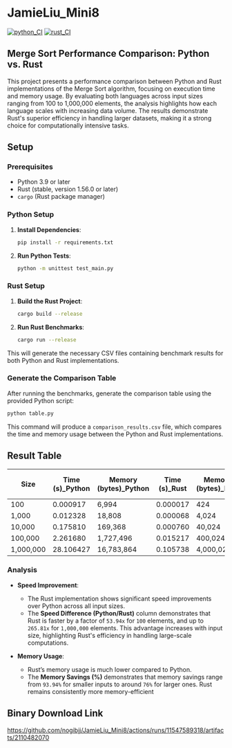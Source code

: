 # JamieLiu_Mini8
[![python_CI](https://github.com/nogibjj/JamieLiu_Mini8/actions/workflows/python_CI.yml/badge.svg)](https://github.com/nogibjj/JamieLiu_Mini8/actions/workflows/python_CI.yml)
[![rust_CI](https://github.com/nogibjj/JamieLiu_Mini8/actions/workflows/rust_CI.yml/badge.svg)](https://github.com/nogibjj/JamieLiu_Mini8/actions/workflows/rust_CI.yml)


## Merge Sort Performance Comparison: Python vs. Rust

This project presents a performance comparison between Python and Rust implementations of the Merge Sort algorithm, focusing on execution time and memory usage. By evaluating both languages across input sizes ranging from 100 to 1,000,000 elements, the analysis highlights how each language scales with increasing data volume. The results demonstrate Rust's superior efficiency in handling larger datasets, making it a strong choice for computationally intensive tasks.


## Setup

### Prerequisites

- Python 3.9 or later
- Rust (stable, version 1.56.0 or later)
- `cargo` (Rust package manager)

### Python Setup

1. **Install Dependencies**:
   ```bash
   pip install -r requirements.txt
   ```

2. **Run Python Tests**:
   ```bash
   python -m unittest test_main.py
   ```


### Rust Setup

1. **Build the Rust Project**:
   ```bash
   cargo build --release
   ```

2. **Run Rust Benchmarks**:
   ```bash
   cargo run --release
   ```

This will generate the necessary CSV files containing benchmark results for both Python and Rust implementations.

### Generate the Comparison Table

After running the benchmarks, generate the comparison table using the provided Python script:

```bash
python table.py
```

This command will produce a `comparison_results.csv` file, which compares the time and memory usage between the Python and Rust implementations.




## Result Table

| Size     | Time (s)_Python | Memory (bytes)_Python | Time (s)_Rust | Memory (bytes)_Rust | Speed Difference (Python/Rust) | Memory Savings (%) |
|----------|-----------------|----------------------|---------------|--------------------|-------------------------------|--------------------|
| 100      | 0.000917        | 6,994                | 0.000017      | 424                | 53.94                         | 93.94              |
| 1,000    | 0.012328        | 18,808               | 0.000068      | 4,024              | 181.29                        | 78.60              |
| 10,000   | 0.175810        | 169,368              | 0.000760      | 40,024             | 231.33                        | 76.37              |
| 100,000  | 2.261680        | 1,727,496            | 0.015217      | 400,024            | 148.63                        | 76.84              |
| 1,000,000 | 28.106427      | 16,783,864           | 0.105738      | 4,000,024          | 265.81                        | 76.17              |

### Analysis

- **Speed Improvement**:
  - The Rust implementation shows significant speed improvements over Python across all input sizes. 
  - The **Speed Difference (Python/Rust)** column demonstrates that Rust is faster by a factor of `53.94x` for `100` elements, and up to `265.81x` for `1,000,000` elements. This advantage increases with input size, highlighting Rust's efficiency in handling large-scale computations.

- **Memory Usage**:
  - Rust’s memory usage is much lower compared to Python. 
  - The **Memory Savings (%)** demonstrates that memory savings range from `93.94%` for smaller inputs to around `76%` for larger ones. Rust remains consistently more memory-efficient 


## Binary Download Link
https://github.com/nogibjj/JamieLiu_Mini8/actions/runs/11547589318/artifacts/2110482070